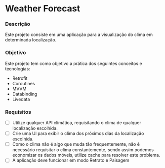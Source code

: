 # Weather Forecast

### Descrição

Este projeto consiste em uma aplicação para a visualização do clima em determinada localização.

### Objetivo

Este projeto tem como objetivo a prática dos seguintes conceitos e tecnologias:

- Retrofit
- Coroutines
- MVVM
- Databinding
- Livedata

### Requisitos

- [ ] Utilize qualquer API climática, requisitando o clima de qualquer localização escolhida.
- [ ] Crie uma UI para exibir o clima dos próximos dias da localização escolhida.
- [ ] Como o clima não é algo que muda tão frequentemente, não é necessário requisitar o clima constantemente, sendo assim podemos economizar os dados móveis, utilize cache para resolver este problema.
- [ ] A aplicação deve funcionar em modo Retrato e Paisagem
